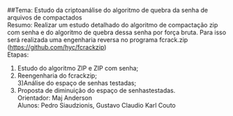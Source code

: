 ##Tema: Estudo da criptoanálise do algoritmo de quebra da senha de arquivos de
compactados  
Resumo: Realizar um estudo detalhado do algoritmo de compactação zip com senha e do
algoritmo de quebra dessa senha por força bruta. Para isso será realizada uma engenharia
reversa no programa fcrack.zip (https://github.com/hyc/fcrackzip)  
Etapas: 
1) Estudo do algoritmo ZIP e ZIP com senha;  
2) Reengenharia do fcrackzip;  
3)Análise do espaço de senhas testadas;  
4) Proposta de diminuição do espaço de senhastestadas.  
Orientador: Maj Anderson  
Alunos: Pedro Siaudzionis, Gustavo Claudio Karl Couto  
